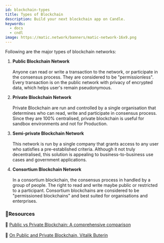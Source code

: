 ```yaml
---
id: blockchain-types
title: Types of Blockchain
description: Build your next blockchain app on Candle.
keywords:
  - docs
  - cndl
image: https://matic.network/banners/matic-network-16x9.png 
---
```


Following are the major types of blockchain networks:

1. **Public Blockchain Network** <br></br>
Anyone can read or write a transaction to the network, or participate in the consensus process. They are considered to be "permissionless". Every transaction is on the public network with privacy of encrypted data, which helps user's remain pseudonymous.

2. **Private Blockchain Network** <br></br>
Private Blockchain are run and controlled by a single organisation that determines who can read, write and participate in consensus process. Since they are 100% centralised, private blockchain is useful for sandbox environments and not for Production.

3. **Semi-private Blockchain Network** <br></br>
This network is run by a single company that grants access to any user who satisfies a pre-established criteria. Although it not truly decentralised, this solution is appealing to business-to-business use cases and government applications.

4. **Consortium Blockchain Network** <br></br>
In a consortium blockchain, the consensus process in handled by a group of people. The right to read and write maybe public or restricted to a participant. Consortium blockchains are considered to be "permissioned blockchains" and best suited for organisations and enterprises.  

### **:scroll:Resources**

:page_facing_up: [Public vs Private Blockchain: A comprehensive comparison](https://www.blockchain-council.org/blockchain/public-vs-private-blockchain-a-comprehensive-comparison/)<br></br>
:book: [On Public and Private Blockchain, Vitalik Buterin](https://blog.ethereum.org/2015/08/07/on-public-and-private-blockchains/)